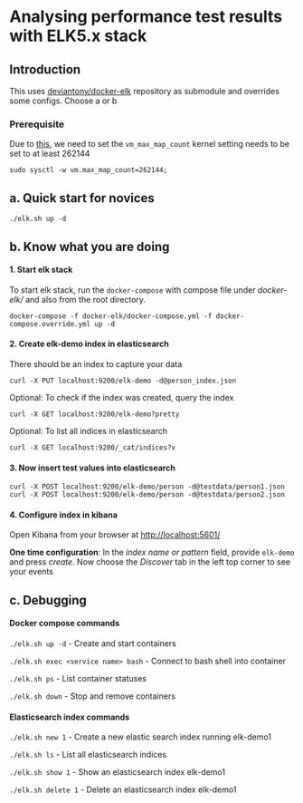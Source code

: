 # Analysing performance test results with ELK5.x stack
## Introduction
This uses [deviantony/docker-elk](https://github.com/deviantony/docker-elk) 
repository as submodule and overrides some configs.
Choose a or b

### Prerequisite
Due to [this](https://www.elastic.co/guide/en/elasticsearch/reference/current/docker.html#docker-cli-run-prod-mode), 
we need to set the `vm_max_map_count` 
kernel setting needs to be set to at least 262144 
```
sudo sysctl -w vm.max_map_count=262144;
```

## a. Quick start for novices
``` 
./elk.sh up -d
```

## b. Know what you are doing

#### 1. Start elk stack 
To start elk stack, run the `docker-compose` with compose file 
under _docker-elk/_ and also from the root directory. 
```
docker-compose -f docker-elk/docker-compose.yml -f docker-compose.override.yml up -d
```

#### 2. Create elk-demo index in elasticsearch
There should be an index to capture your data
```
curl -X PUT localhost:9200/elk-demo -d@person_index.json
```
Optional: To check if the index was created, query the index 
```
curl -X GET localhost:9200/elk-demo?pretty
```
Optional: To list all indices in elasticsearch
```
curl -X GET localhost:9200/_cat/indices?v
```

#### 3. Now insert test values into elasticsearch 
```
curl -X POST localhost:9200/elk-demo/person -d@testdata/person1.json
curl -X POST localhost:9200/elk-demo/person -d@testdata/person2.json
```

#### 4. Configure index in kibana
 Open Kibana from your browser at 
 [http://localhost:5601/](http://localhost:5601/)
 
 **One time configuration**: In the _index name or pattern_ field, 
 provide `elk-demo` and press _create_. 
 Now choose the _Discover_ tab in the left top corner to see your events 
 
 ## c. Debugging
 
 #### Docker compose commands
```./elk.sh up -d``` - Create and start containers

```./elk.sh exec <service name> bash``` - Connect to bash shell into container

```./elk.sh ps``` - List container statuses

```./elk.sh down``` - Stop and remove containers
 

#### Elasticsearch index commands
```./elk.sh new 1``` - Create a new elastic search index running elk-demo1

```./elk.sh ls``` - List all elasticsearch indices

```./elk.sh show 1``` - Show an elasticsearch index elk-demo1

```./elk.sh delete 1``` - Delete an elasticsearch index elk-demo1

 